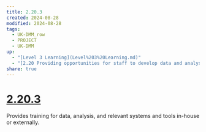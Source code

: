 ```yaml
---
title: 2.20.3
created: 2024-08-28
modified: 2024-08-28
tags:
  - UK-DMM_row
  - PROJECT
  - UK-DMM
up:
  - "[Level 3 Learning](Level%203%20Learning.md)"
  - "[2.20 Providing opportunities for staff to develop data and analysis skills](2.20%20Providing%20opportunities%20for%20staff%20to%20develop%20data%20and%20analysis%20skills.md)"
share: true
---
```

# [2.20.3](2.20.3.md)

Provides training for data, analysis, and relevant systems and tools in-house or externally.
